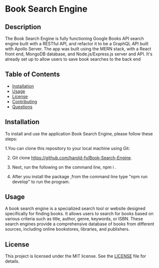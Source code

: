 # Book Search Engine

 
  ## Description

 The Book Search Engine is fully functioning Google Books API search engine built with a RESTful API, and refactor it to be a GraphQL API built with Apollo Server. The app was built using the MERN stack, with a React front end, MongoDB database, and Node.js/Express.js server and API. It's already set up to allow users to save book searches to the back end
  
  ## Table of Contents
  - [Installation](#installation)
  - [Usage](#usage)
  - [License](#license)
  - [Contributing](#contributing)
  - [Questions](#questions)
  
  ## Installation

  To install and use the  application Book Search Engine, please follow these steps: 
  
  1.You can clone this repository to your local machine using Git:
  
  2. Git clone https://github.com/harold-fv/Book-Search-Engine.
  
  3. Next, run the following on the command line, npm i .  
  
  4. After you install the package ,from the command line type  "npm run develop" to run the program.
  
  ## Usage

A book search engine is a specialized search tool or website designed specifically for finding books. It allows users to search for books based on various criteria such as title, author, genre, keywords, or ISBN. These search engines provide a comprehensive database of books from different sources, including online bookstores, libraries, and publishers.
  
  
  ## License
  This project is licensed under the MIT license. See the [LICENSE](LICENSE) file for details.
